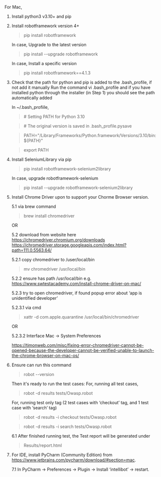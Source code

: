 
For Mac, 

1. Install python3 v3.10+ and pip

2. Install robotframework version 4+

    >pip install robotframework

   In case, Upgrade to the latest version
    >pip install --upgrade robotframework

   In case, Install a specific version
    >pip install robotframework==4.1.3


3.  Check that the path for python and pip is added to the .bash_profile, if not add it manually Run the command vi .bash_profile and if you have installed python through the installer (in Step 1) you should see the path automatically added

      In ~/.bash_profiile,

       >\# Setting PATH for Python 3.10

       >\# The original version is saved in .bash_profile.pysave 

       >PATH="/Library/Frameworks/Python.framework/Versions/3.10/bin:${PATH}" 

       >export PATH


4. Install SeleniumLibrary via pip
    >pip install robotframework-selenium2library

   In case, upgrade robotframework-selenium 
    >pip install --upgrade robotframework-selenium2library


5. Install Chrome Driver upon to support your Chorme Browser version.

   5.1 via brew command 
    >brew install chromedriver
   
   OR
   
   5.2 download from website here
   https://chromedriver.chromium.org/downloads
   https://chromedriver.storage.googleapis.com/index.html?path=111.0.5563.64/

      5.2.1 copy chromedriver to /user/local/bin
      
      >mv chromedriver /usr/local/bin

      5.2.2 ensure has path /usr/local/bin 
      e.g. https://www.swtestacademy.com/install-chrome-driver-on-mac/

      5.2.3 try to open chromedriver, if found popup error about ‘app is unidentified developer’
      
     5.2.3.1 via cmd 
      
     >xattr -d com.apple.quarantine /usr/local/bin/chromedriver

     OR
     
     5.2.3.2 Interface Mac -> System Preferences
      
      https://timonweb.com/misc/fixing-error-chromedriver-cannot-be-opened-because-the-developer-cannot-be-verified-unable-to-launch-the-chrome-browser-on-mac-os/


6. Ensure can run this command
    >robot --version

   Then it's ready to run the test cases:
   For, running all test cases,
    >robot -d results tests/Owasp.robot

   For, running test only tag (2 test cases with ‘checkout’ tag, and 1 test case with ‘search’ tag)
    >robot -d results -i checkout tests/Owasp.robot 

    >robot -d results -i search tests/Owasp.robot

   6.1 After finished running test, the Test report will be generated under 
    >Results/report.html


7. For IDE, install PyCharm (Community Edition) from https://www.jetbrains.com/pycharm/download/#section=mac.

   7.1 In PyCharm -> Preferences -> Plugin -> Install ‘intellibot’ -> restart.
